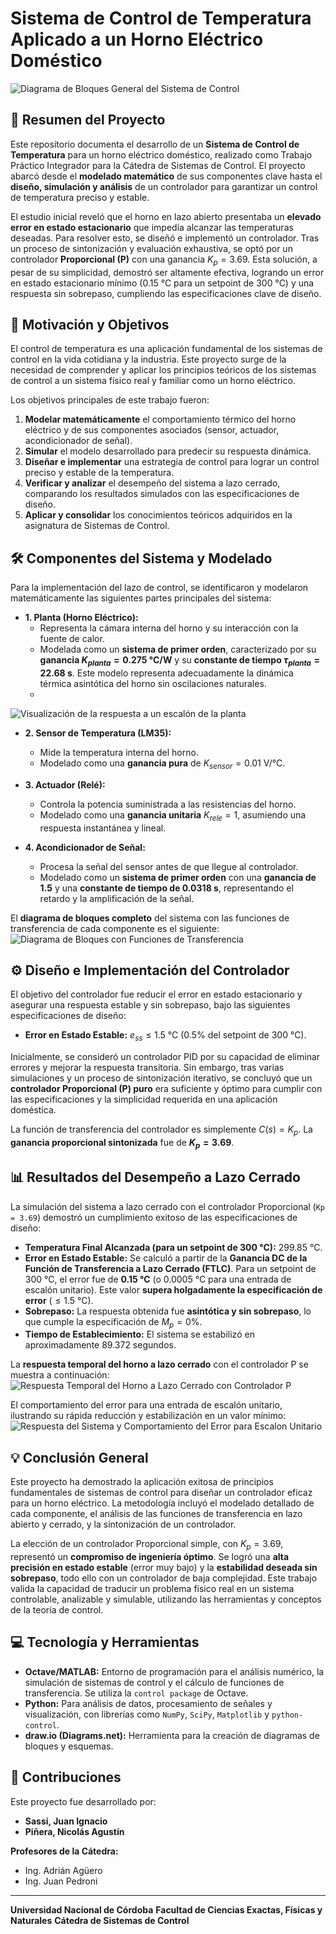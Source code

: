 # Sistema de Control de Temperatura Aplicado a un Horno Eléctrico Doméstico

![Diagrama de Bloques General del Sistema de Control](/img/Diagramas%20de%20Bloques/DiagramaBloques.png)

## 📌 Resumen del Proyecto

Este repositorio documenta el desarrollo de un **Sistema de Control de Temperatura** para un horno eléctrico doméstico, realizado como Trabajo Práctico Integrador para la Cátedra de Sistemas de Control. El proyecto abarcó desde el **modelado matemático** de sus componentes clave hasta el **diseño, simulación y análisis** de un controlador para garantizar un control de temperatura preciso y estable.

El estudio inicial reveló que el horno en lazo abierto presentaba un **elevado error en estado estacionario** que impedía alcanzar las temperaturas deseadas. Para resolver esto, se diseñó e implementó un controlador. Tras un proceso de sintonización y evaluación exhaustiva, se optó por un controlador **Proporcional (P)** con una ganancia $K_p = 3.69$. Esta solución, a pesar de su simplicidad, demostró ser altamente efectiva, logrando un error en estado estacionario mínimo (0.15 °C para un setpoint de 300 °C) y una respuesta sin sobrepaso, cumpliendo las especificaciones clave de diseño.

## 🌟 Motivación y Objetivos

El control de temperatura es una aplicación fundamental de los sistemas de control en la vida cotidiana y la industria. Este proyecto surge de la necesidad de comprender y aplicar los principios teóricos de los sistemas de control a un sistema físico real y familiar como un horno eléctrico.

Los objetivos principales de este trabajo fueron:

1.  **Modelar matemáticamente** el comportamiento térmico del horno eléctrico y de sus componentes asociados (sensor, actuador, acondicionador de señal).
2.  **Simular** el modelo desarrollado para predecir su respuesta dinámica.
3.  **Diseñar e implementar** una estrategia de control para lograr un control preciso y estable de la temperatura.
4.  **Verificar y analizar** el desempeño del sistema a lazo cerrado, comparando los resultados simulados con las especificaciones de diseño.
5.  **Aplicar y consolidar** los conocimientos teóricos adquiridos en la asignatura de Sistemas de Control.

## 🛠️ Componentes del Sistema y Modelado

Para la implementación del lazo de control, se identificaron y modelaron matemáticamente las siguientes partes principales del sistema:

* **1. Planta (Horno Eléctrico):**
    * Representa la cámara interna del horno y su interacción con la fuente de calor.
    * Modelada como un **sistema de primer orden**, caracterizado por su **ganancia $K_{planta} = 0.275 \text{ °C/W}$** y su **constante de tiempo $\tau_{planta} = 22.68 \text{ s}$**. Este modelo representa adecuadamente la dinámica térmica asintótica del horno sin oscilaciones naturales.
    * 
![Visualización de la respuesta a un escalón de la planta](/img/Respuesta%20Temporales/FTplanta.png)

* **2. Sensor de Temperatura (LM35):**
    * Mide la temperatura interna del horno.
    * Modelado como una **ganancia pura** de $K_{sensor} = 0.01 \text{ V/°C}$.

* **3. Actuador (Relé):**
    * Controla la potencia suministrada a las resistencias del horno.
    * Modelado como una **ganancia unitaria** $K_{rele} = 1$, asumiendo una respuesta instantánea y lineal.

* **4. Acondicionador de Señal:**
    * Procesa la señal del sensor antes de que llegue al controlador.
    * Modelado como un **sistema de primer orden** con una **ganancia de $1.5$** y una **constante de tiempo de $0.0318 \text{ s}$**, representando el retardo y la amplificación de la señal.

El **diagrama de bloques completo** del sistema con las funciones de transferencia de cada componente es el siguiente:
![Diagrama de Bloques con Funciones de Transferencia](/img/Diagramas%20de%20Bloques/FT.png)

## ⚙️ Diseño e Implementación del Controlador

El objetivo del controlador fue reducir el error en estado estacionario y asegurar una respuesta estable y sin sobrepaso, bajo las siguientes especificaciones de diseño:

* **Error en Estado Estable:** $e_{ss} \le 1.5 \text{ °C}$ (0.5% del setpoint de 300 °C).

Inicialmente, se consideró un controlador PID por su capacidad de eliminar errores y mejorar la respuesta transitoria. Sin embargo, tras varias simulaciones y un proceso de sintonización iterativo, se concluyó que un **controlador Proporcional (P) puro** era suficiente y óptimo para cumplir con las especificaciones y la simplicidad requerida en una aplicación doméstica.

La función de transferencia del controlador es simplemente $C(s) = K_p$. La **ganancia proporcional sintonizada** fue de **$K_p = 3.69$**.

## 📊 Resultados del Desempeño a Lazo Cerrado

La simulación del sistema a lazo cerrado con el controlador Proporcional (`Kp = 3.69`) demostró un cumplimiento exitoso de las especificaciones de diseño:

* **Temperatura Final Alcanzada (para un setpoint de 300 °C):** 299.85 °C.
* **Error en Estado Estable:** Se calculó a partir de la **Ganancia DC de la Función de Transferencia a Lazo Cerrado (FTLC)**. Para un setpoint de 300 °C, el error fue de **0.15 °C** (o 0.0005 °C para una entrada de escalón unitario). Este valor **supera holgadamente la especificación de error** ($\le 1.5 \text{ °C}$).
* **Sobrepaso:** La respuesta obtenida fue **asintótica y sin sobrepaso**, lo que cumple la especificación de $M_p = 0\%$.
* **Tiempo de Establecimiento:** El sistema se estabilizó en aproximadamente 89.372 segundos.

La **respuesta temporal del horno a lazo cerrado** con el controlador P se muestra a continuación:
![Respuesta Temporal del Horno a Lazo Cerrado con Controlador P](/img/Respuesta%20Temporales/FTLCconControlador.png)

El comportamiento del error para una entrada de escalón unitario, ilustrando su rápida reducción y estabilización en un valor mínimo:
![Respuesta del Sistema y Comportamiento del Error para Escalon Unitario](/img/EssConControlador.png)

## 💡 Conclusión General

Este proyecto ha demostrado la aplicación exitosa de principios fundamentales de sistemas de control para diseñar un controlador eficaz para un horno eléctrico. La metodología incluyó el modelado detallado de cada componente, el análisis de las funciones de transferencia en lazo abierto y cerrado, y la sintonización de un controlador.

La elección de un controlador Proporcional simple, con $K_p = 3.69$, representó un **compromiso de ingeniería óptimo**. Se logró una **alta precisión en estado estable** (error muy bajo) y la **estabilidad deseada sin sobrepaso**, todo ello con un controlador de baja complejidad. Este trabajo valida la capacidad de traducir un problema físico real en un sistema controlable, analizable y simulable, utilizando las herramientas y conceptos de la teoría de control.

## 💻 Tecnología y Herramientas

* **Octave/MATLAB:** Entorno de programación para el análisis numérico, la simulación de sistemas de control y el cálculo de funciones de transferencia. Se utiliza la `control package` de Octave.
* **Python:** Para análisis de datos, procesamiento de señales y visualización, con librerías como `NumPy`, `SciPy`, `Matplotlib` y `python-control`.
* **draw.io (Diagrams.net):** Herramienta para la creación de diagramas de bloques y esquemas.


## 🤝 Contribuciones

Este proyecto fue desarrollado por:

* **Sassi, Juan Ignacio**
* **Piñera, Nicolás Agustín**

**Profesores de la Cátedra:**

* Ing. Adrián Agüero
* Ing. Juan Pedroni

---
**Universidad Nacional de Córdoba**
**Facultad de Ciencias Exactas, Físicas y Naturales**
**Cátedra de Sistemas de Control**
